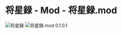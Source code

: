 # 将星録 - Mod - 将星録.mod

![将星録](https://img.shields.io/badge/将星録-with_PK_(Steam版Only)-6479ff.svg)
![将星録.mod 0.1.0.1](https://img.shields.io/badge/将星録.mod-0.1.0.1-6479ff.svg)
